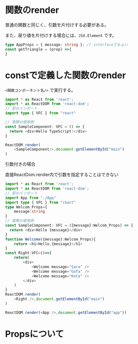 # 関数のrender

普通の関数と同じく、引数を片付けする必要がある。

また、戻り値を片付けする場合には、```JSX.Element```
です。

```typescript
type AppProps = { message: string }; // interfaceでもよい
const getTriangle = (prop) =>{
}
```

# constで定義した関数のrender

```<関数コンポーネント名/>```
で実行する。

```typescript
import * as React from 'react';
import * as ReactDOM from 'react-dom';
// 型のインポート
import type { VFC } from "react"

// 実際の使用例
const SampleComponent: VFC = () => {
  return <div>Hello TypeScript!</div>
}

ReactDOM.render(
	<SampleComponent/>,document.getElementById("main")
)
```

引数付きの場合

直接ReactDom.render内で引数を指定することはできない

```typescript
import * as React from 'react';
import * as ReactDOM from 'react-dom';
// 型のインポート
import App from "./App"
import type { VFC } from "react"
type Welcom_Props={
	message:string
}
// 実際の使用例
const SampleComponent: VFC = ({message}:Welcom_Props) => {
  return <div>Hello {message}</div>
}
function Welcome({message}:Welcom_Props){
	return <h1>Hello,{message}</h1>
}
const Right:VFC=()=>{
	return(
		<div>
			<Welcome message="Sara" />
			<Welcome message="Gafa" />
			<Welcome message="Kota" />
		</div>
	)
}
ReactDOM.render(
	<Right />,document.getElementById("main")
)

ReactDOM.render(<App />,document.getElementById("app"))
```

# Propsについて

